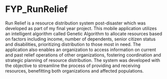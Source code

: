 # FYP_RunRelief

Run Relief is a resource distribution system post-disaster which was developed as part of my final year project. This mobile application utilizes an intelligent algorithm called Genetic Algorithm to allocate resources based on factors including income, number of dependents, senior citizen status and disabilities, prioritizing distribution to those most in need. The application also enables an organization to access information on current and past relief operations of other organizations, fostering coordination and strategic planning of resource distribution. The system was developed with the objective to streamline the process of providing and receiving resources, benefitting both organizations and affected populations.
